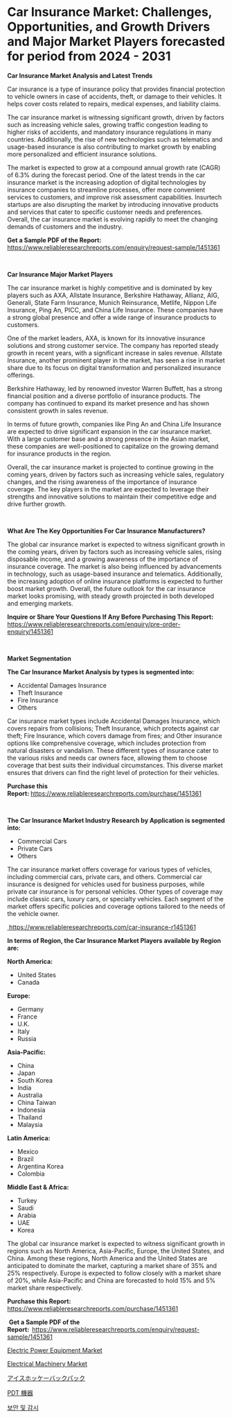 <p><h1>Car Insurance Market: Challenges, Opportunities, and Growth Drivers and Major Market Players forecasted for period from 2024 - 2031</h1></p><p><strong>Car Insurance Market Analysis and Latest Trends</strong></p>
<p><p>Car insurance is a type of insurance policy that provides financial protection to vehicle owners in case of accidents, theft, or damage to their vehicles. It helps cover costs related to repairs, medical expenses, and liability claims.</p><p>The car insurance market is witnessing significant growth, driven by factors such as increasing vehicle sales, growing traffic congestion leading to higher risks of accidents, and mandatory insurance regulations in many countries. Additionally, the rise of new technologies such as telematics and usage-based insurance is also contributing to market growth by enabling more personalized and efficient insurance solutions.</p><p>The market is expected to grow at a compound annual growth rate (CAGR) of 6.3% during the forecast period. One of the latest trends in the car insurance market is the increasing adoption of digital technologies by insurance companies to streamline processes, offer more convenient services to customers, and improve risk assessment capabilities. Insurtech startups are also disrupting the market by introducing innovative products and services that cater to specific customer needs and preferences. Overall, the car insurance market is evolving rapidly to meet the changing demands of customers and the industry.</p></p>
<p><strong>Get a Sample PDF of the Report:&nbsp;</strong> <a href="https://www.reliableresearchreports.com/enquiry/request-sample/1451361">https://www.reliableresearchreports.com/enquiry/request-sample/1451361</a></p>
<p>&nbsp;</p>
<p><strong>Car Insurance Major Market Players</strong></p>
<p><p>The car insurance market is highly competitive and is dominated by key players such as AXA, Allstate Insurance, Berkshire Hathaway, Allianz, AIG, Generali, State Farm Insurance, Munich Reinsurance, Metlife, Nippon Life Insurance, Ping An, PICC, and China Life Insurance. These companies have a strong global presence and offer a wide range of insurance products to customers.</p><p>One of the market leaders, AXA, is known for its innovative insurance solutions and strong customer service. The company has reported steady growth in recent years, with a significant increase in sales revenue. Allstate Insurance, another prominent player in the market, has seen a rise in market share due to its focus on digital transformation and personalized insurance offerings.</p><p>Berkshire Hathaway, led by renowned investor Warren Buffett, has a strong financial position and a diverse portfolio of insurance products. The company has continued to expand its market presence and has shown consistent growth in sales revenue.</p><p>In terms of future growth, companies like Ping An and China Life Insurance are expected to drive significant expansion in the car insurance market. With a large customer base and a strong presence in the Asian market, these companies are well-positioned to capitalize on the growing demand for insurance products in the region.</p><p>Overall, the car insurance market is projected to continue growing in the coming years, driven by factors such as increasing vehicle sales, regulatory changes, and the rising awareness of the importance of insurance coverage. The key players in the market are expected to leverage their strengths and innovative solutions to maintain their competitive edge and drive further growth.</p></p>
<p>&nbsp;</p>
<p><strong>What Are The Key Opportunities For Car Insurance Manufacturers?</strong></p>
<p><p>The global car insurance market is expected to witness significant growth in the coming years, driven by factors such as increasing vehicle sales, rising disposable income, and a growing awareness of the importance of insurance coverage. The market is also being influenced by advancements in technology, such as usage-based insurance and telematics. Additionally, the increasing adoption of online insurance platforms is expected to further boost market growth. Overall, the future outlook for the car insurance market looks promising, with steady growth projected in both developed and emerging markets.</p></p>
<p><strong>Inquire or Share Your Questions If Any Before Purchasing This Report:</strong> <a href="https://www.reliableresearchreports.com/enquiry/pre-order-enquiry/1451361">https://www.reliableresearchreports.com/enquiry/pre-order-enquiry/1451361</a></p>
<p>&nbsp;</p>
<p><strong>Market Segmentation</strong></p>
<p><strong>The Car Insurance Market Analysis by types is segmented into:</strong></p>
<p><ul><li>Accidental Damages Insurance</li><li>Theft Insurance</li><li>Fire Insurance</li><li>Others</li></ul></p>
<p><p>Car insurance market types include Accidental Damages Insurance, which covers repairs from collisions; Theft Insurance, which protects against car theft; Fire Insurance, which covers damage from fires; and Other insurance options like comprehensive coverage, which includes protection from natural disasters or vandalism. These different types of insurance cater to the various risks and needs car owners face, allowing them to choose coverage that best suits their individual circumstances. This diverse market ensures that drivers can find the right level of protection for their vehicles.</p></p>
<p><strong>Purchase this Report:&nbsp;</strong><a href="https://www.reliableresearchreports.com/purchase/1451361">https://www.reliableresearchreports.com/purchase/1451361</a></p>
<p>&nbsp;</p>
<p><strong>The Car Insurance Market Industry Research by Application is segmented into:</strong></p>
<p><ul><li>Commercial Cars</li><li>Private Cars</li><li>Others</li></ul></p>
<p><p>The car insurance market offers coverage for various types of vehicles, including commercial cars, private cars, and others. Commercial car insurance is designed for vehicles used for business purposes, while private car insurance is for personal vehicles. Other types of coverage may include classic cars, luxury cars, or specialty vehicles. Each segment of the market offers specific policies and coverage options tailored to the needs of the vehicle owner.</p></p>
<p><a href="https://www.reliableresearchreports.com/car-insurance-r1451361">&nbsp;https://www.reliableresearchreports.com/car-insurance-r1451361</a></p>
<p><strong>In terms of Region, the Car Insurance Market Players available by Region are:</strong></p>
<p>
    <p> <strong> North America: </strong>
        <ul>
            <li>United States</li>
            <li>Canada</li>
        </ul>
        </p> 
    <p> <strong> Europe: </strong>
        <ul>
            <li>Germany</li>
            <li>France</li>
            <li>U.K.</li>
            <li>Italy</li>
            <li>Russia</li>
        </ul>
        </p> 
    <p> <strong> Asia-Pacific: </strong>
        <ul>
            <li>China</li>
            <li>Japan</li>
            <li>South Korea</li>
            <li>India</li>
            <li>Australia</li>
            <li>China Taiwan</li>
            <li>Indonesia</li>
            <li>Thailand</li>
            <li>Malaysia</li>
        </ul>
        </p> 
    <p> <strong> Latin America: </strong>
        <ul>
            <li>Mexico</li>
            <li>Brazil</li>
            <li>Argentina Korea</li>
            <li>Colombia</li>
        </ul>
        </p> 
    <p> <strong> Middle East & Africa: </strong>
        <ul>
            <li>Turkey</li>
            <li>Saudi</li>
            <li>Arabia</li>
            <li>UAE</li>
            <li>Korea</li>
        </ul>
    </p>
    </p>
<p><p>The global car insurance market is expected to witness significant growth in regions such as North America, Asia-Pacific, Europe, the United States, and China. Among these regions, North America and the United States are anticipated to dominate the market, capturing a market share of 35% and 25% respectively. Europe is expected to follow closely with a market share of 20%, while Asia-Pacific and China are forecasted to hold 15% and 5% market share respectively.</p></p>
<p><strong>Purchase this Report: </strong><a href="https://www.reliableresearchreports.com/purchase/1451361">https://www.reliableresearchreports.com/purchase/1451361</a></p>
<p>&nbsp;<strong>Get a Sample PDF of the Report:&nbsp;&nbsp;</strong><a href="https://www.reliableresearchreports.com/enquiry/request-sample/1451361">https://www.reliableresearchreports.com/enquiry/request-sample/1451361</a></p>
<p><strong></strong></p>
<p><p><a href="https://github.com/tamvrosiya/Market-Research-Report-List-4/blob/main/electric-power-equipment-market.md">Electric Power Equipment Market</a></p><p><a href="https://github.com/changoleonlaverguenzanoexiste/Market-Research-Report-List-3/blob/main/electrical-machinery-market.md">Electrical Machinery Market</a></p><p><a href="https://github.com/one-cool-chick/Market-Research-Report-List-1/blob/main/400409511213.md">アイスホッケーバックパック</a></p><p><a href="https://github.com/CarlieShields/Market-Research-Report-List-1/blob/main/678094311217.md">PDT 機器</a></p><p><a href="https://github.com/PhilToryphy7876567/Market-Research-Report-List-1/blob/main/943318060246.md">보안 및 감시</a></p></p>